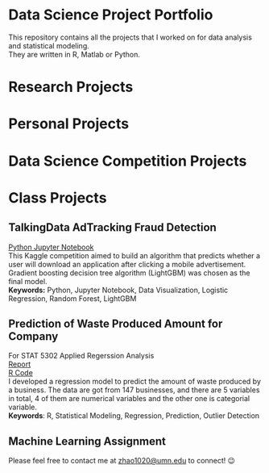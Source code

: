 # Data Science Project Portfolio
This repository contains all the projects that I worked on for data analysis and statistical modeling.<br />They are written in R, Matlab or Python.

# Research Projects

# Personal Projects

# Data Science Competition Projects

# Class Projects
## TalkingData AdTracking Fraud Detection
[Python Jupyter Notebook](https://github.com/EchoZhaoo/DS-Project-Portfolio/blob/master/Python/TalkingData.ipynb)  
This Kaggle competition aimed to build an algorithm that predicts whether a user will download an application after clicking a mobile advertisement. Gradient boosting decision tree algorithm (LightGBM) was chosen as the final model.  
**Keywords:** Python, Jupyter Notebook, Data Visualization, Logistic Regression, Random Forest, LightGBM

## Prediction of Waste Produced Amount for Company
 For STAT 5302 Applied Regerssion Analysis<br />
 [Report](https://github.com/EchoZhaoo/DS-Project-Portfolio/blob/master/Report/STAT5302_Project_Report.pdf)<br /> 
 [R Code](https://github.com/EchoZhaoo/DS-Project-Portfolio/blob/master/R%20Code/STAT5302_Project.R)<br />
 I developed a regression model to predict the amount of waste produced by a business. The data are got from 147 businesses, and there are 5 variables in total, 4 of them are numerical variables and the other one is categorial variable.<br />
 **Keywords**: R, Statistical Modeling, Regression, Prediction, Outlier Detection
## Machine Learning Assignment




Please feel free to contact me at [zhao1020@umn.edu](zhao1020@umn.edu) to connect! :wink:
